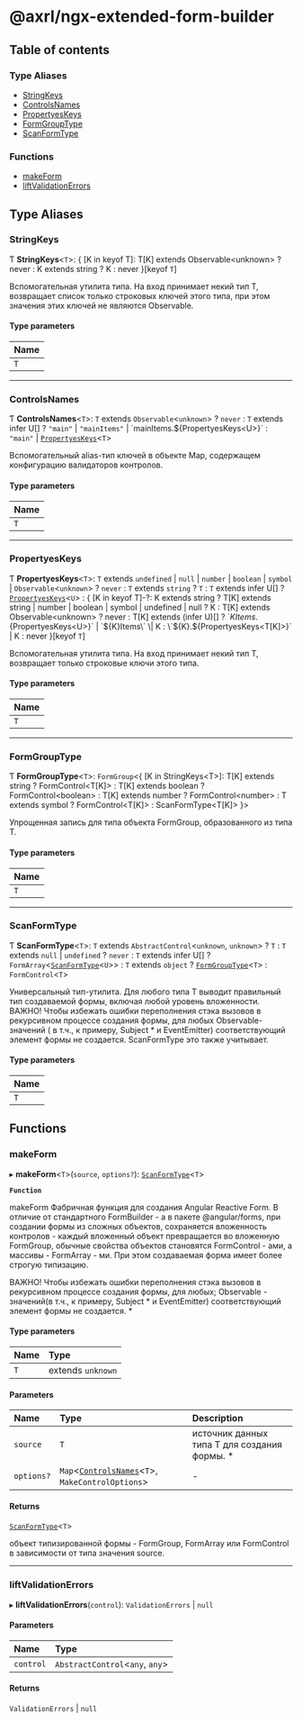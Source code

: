 # @axrl/ngx-extended-form-builder

## Table of contents

### Type Aliases

- [StringKeys](README.md#stringkeys)
- [ControlsNames](README.md#controlsnames)
- [PropertyesKeys](README.md#propertyeskeys)
- [FormGroupType](README.md#formgrouptype)
- [ScanFormType](README.md#scanformtype)

### Functions

- [makeForm](README.md#makeform)
- [liftValidationErrors](README.md#liftvalidationerrors)

## Type Aliases

### StringKeys

Ƭ **StringKeys**<`T`\>: { [K in keyof T]: T[K] extends Observable<unknown\> ? never : K extends string ? K : never }[keyof `T`]

Вспомогательная утилита типа.
На вход принимает некий тип T, возвращает список только строковых ключей этого типа, при этом значения этих ключей не являются Observable.

#### Type parameters

| Name |
| :------ |
| `T` |

___

### ControlsNames

Ƭ **ControlsNames**<`T`\>: `T` extends `Observable`<`unknown`\> ? `never` : `T` extends infer U[] ? ``"main"`` \| ``"mainItems"`` \| \`mainItems.${PropertyesKeys<U\>}\` : ``"main"`` \| [`PropertyesKeys`](README.md#propertyeskeys)<`T`\>

Вспомогательный alias-тип ключей в объекте Map, содержащем конфигурацию валидаторов контролов.

#### Type parameters

| Name |
| :------ |
| `T` |

___

### PropertyesKeys

Ƭ **PropertyesKeys**<`T`\>: `T` extends `undefined` \| ``null`` \| `number` \| `boolean` \| `symbol` \| `Observable`<`unknown`\> ? `never` : `T` extends `string` ? `T` : `T` extends infer U[] ? [`PropertyesKeys`](README.md#propertyeskeys)<`U`\> : { [K in keyof T]-?: K extends string ? T[K] extends string \| number \| boolean \| symbol \| undefined \| null ? K : T[K] extends Observable<unknown\> ? never : T[K] extends (infer U)[] ? \`${K}Items.${PropertyesKeys<U\>}\` \| \`${K}Items\` \| K : \`${K}.${PropertyesKeys<T[K]\>}\` \| K : never }[keyof `T`]

Вспомогательная утилита типа.
На вход принимает некий тип T, возвращает только строковые ключи этого типа.

#### Type parameters

| Name |
| :------ |
| `T` |

___

### FormGroupType

Ƭ **FormGroupType**<`T`\>: `FormGroup`<{ [K in StringKeys<T\>]: T[K] extends string ? FormControl<T[K]\> : T[K] extends boolean ? FormControl<boolean\> : T[K] extends number ? FormControl<number\> : T extends symbol ? FormControl<T[K]\> : ScanFormType<T[K]\> }\>

Упрощенная запись для типа объекта FormGroup, образованного из типа T.

#### Type parameters

| Name |
| :------ |
| `T` |

___

### ScanFormType

Ƭ **ScanFormType**<`T`\>: `T` extends `AbstractControl`<`unknown`, `unknown`\> ? `T` : `T` extends ``null`` \| `undefined` ? `never` : `T` extends infer U[] ? `FormArray`<[`ScanFormType`](README.md#scanformtype)<`U`\>\> : `T` extends `object` ? [`FormGroupType`](README.md#formgrouptype)<`T`\> : `FormControl`<`T`\>

Универсальный тип-утилита.
Для любого типа Т выводит правильный тип создаваемой формы, включая любой уровень вложенности.
ВАЖНО!
Чтобы избежать ошибки переполнения стэка вызовов в рекурсивном процессе создания формы, для любых
Observable-значений ( в т.ч., к примеру, Subject  * и EventEmitter) соответствующий элемент формы не создается.
ScanFormType это также учитывает.

#### Type parameters

| Name |
| :------ |
| `T` |

## Functions

### makeForm

▸ **makeForm**<`T`\>(`source`, `options?`): [`ScanFormType`](README.md#scanformtype)<`T`\>

**`Function`**

makeForm<T>
  Фабричная функция для создания Angular Reactive Form.
В отличие от стандартного FormBuilder - а в пакете @angular/forms, при создании формы из сложных объектов,
сохраняется вложенность контролов - каждый вложенный объект превращается во вложенную FormGroup,
  обычные свойства объектов становятся FormControl - ами, а массивы - FormArray - ми.
При этом создаваемая форма имеет более строгую типизацию.

  ВАЖНО!
   Чтобы избежать ошибки переполнения стэка вызовов в рекурсивном процессе создания формы, для любых;
Observable - значений(в т.ч., к примеру, Subject * и EventEmitter) соответствующий элемент формы не создается.
 *

#### Type parameters

| Name | Type |
| :------ | :------ |
| `T` | extends `unknown` |

#### Parameters

| Name | Type | Description |
| :------ | :------ | :------ |
| `source` | `T` | источник данных типа T для создания формы.   * |
| `options?` | `Map`<[`ControlsNames`](README.md#controlsnames)<`T`\>, `MakeControlOptions`\> | - |

#### Returns

[`ScanFormType`](README.md#scanformtype)<`T`\>

объект типизированной формы - FormGroup, FormArray или FormControl в зависимости от типа значения source.

___

### liftValidationErrors

▸ **liftValidationErrors**(`control`): `ValidationErrors` \| ``null``

#### Parameters

| Name | Type |
| :------ | :------ |
| `control` | `AbstractControl`<`any`, `any`\> |

#### Returns

`ValidationErrors` \| ``null``
